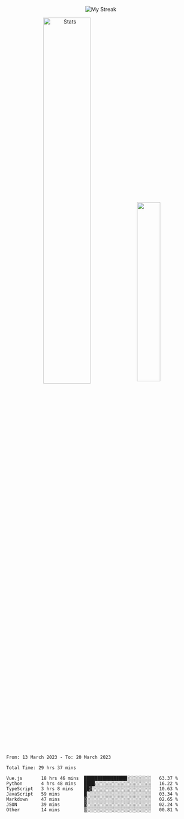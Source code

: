 <p align="center">
<picture>
  <source media="(prefers-color-scheme: dark)" srcset="http://github-readme-streak-stats.herokuapp.com?user=semolik&theme=dark&hide_border=true&background=DD272700">
  <img alt="My Streak" src="http://github-readme-streak-stats.herokuapp.com?user=semolik&hide_border=true">
</picture>
</p>
<div align="center">
  <picture>
    <source media="(prefers-color-scheme: dark)" srcset="https://github-readme-stats.vercel.app/api?username=semolik&show_icons=true&bg_color=DD272700&hide_border=true&theme=dark">
        <img alt="Stats" src="https://github-readme-stats.vercel.app/api?username=semolik&show_icons=true&bg_color=DD272700&hide_border=true" width="50%" >
  </picture>
  <sup>
  <picture>
  <source media="(prefers-color-scheme: dark)" srcset="https://github-readme-stats.vercel.app/api/top-langs/?username=semolik&layout=compact&hide_border=true&bg_color=DD272700&theme=dark">
  <img src="https://github-readme-stats.vercel.app/api/top-langs/?username=semolik&layout=compact&hide_border=true" width="35%" />
  </picture>
  </sup>
</div>
<!--START_SECTION:waka-->

```text
From: 13 March 2023 - To: 20 March 2023

Total Time: 29 hrs 37 mins

Vue.js       18 hrs 46 mins  ████████████████░░░░░░░░░   63.37 %
Python       4 hrs 48 mins   ████░░░░░░░░░░░░░░░░░░░░░   16.22 %
TypeScript   3 hrs 8 mins    ██▓░░░░░░░░░░░░░░░░░░░░░░   10.63 %
JavaScript   59 mins         █░░░░░░░░░░░░░░░░░░░░░░░░   03.34 %
Markdown     47 mins         ▓░░░░░░░░░░░░░░░░░░░░░░░░   02.65 %
JSON         39 mins         ▓░░░░░░░░░░░░░░░░░░░░░░░░   02.24 %
Other        14 mins         ▒░░░░░░░░░░░░░░░░░░░░░░░░   00.81 %
```

<!--END_SECTION:waka-->

